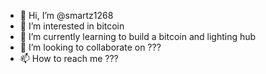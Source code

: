 - 👋 Hi, I’m @smartz1268
- 👀 I’m interested in bitcoin
- 🌱 I’m currently learning to build a bitcoin and lighting hub
- 💞️ I’m looking to collaborate on ???
- 📫 How to reach me ???

<!---
smartz1268/smartz1268 is a ✨ special ✨ repository because its `README.md` (this file) appears on your GitHub profile.
You can click the Preview link to take a look at your changes.
--->
